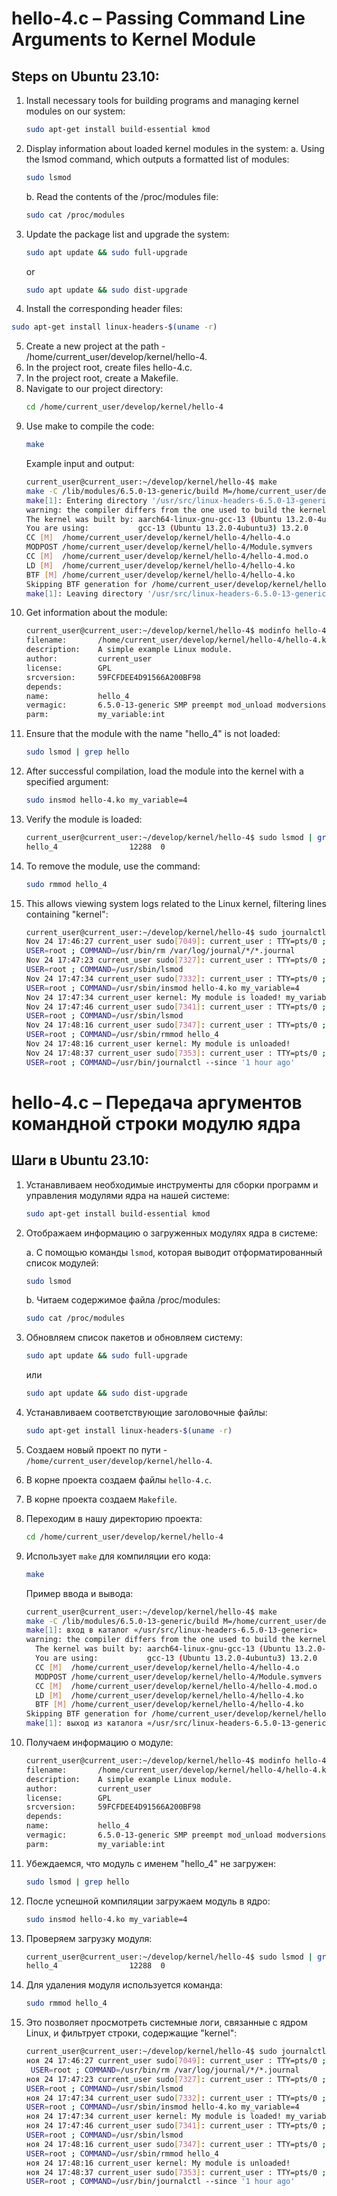# hello-4.c – Passing Command Line Arguments to Kernel Module

## Steps on Ubuntu 23.10:

1. Install necessary tools for building programs and managing kernel modules on our system:
    ```bash
    sudo apt-get install build-essential kmod
    ```
2. Display information about loaded kernel modules in the system:
    a. Using the lsmod command, which outputs a formatted list of modules:
    ```bash
    sudo lsmod
    ```
    b. Read the contents of the /proc/modules file:
    ```bash
    sudo cat /proc/modules
    ```
3. Update the package list and upgrade the system:
    ```bash
    sudo apt update && sudo full-upgrade
    ```
    or
    ```bash
    sudo apt update && sudo dist-upgrade
    ```
4. Install the corresponding header files:
```bash
sudo apt-get install linux-headers-$(uname -r)
```
5. Create a new project at the path - /home/current_user/develop/kernel/hello-4.
6. In the project root, create files hello-4.c.
7. In the project root, create a Makefile.
8. Navigate to our project directory:
    ```bash
    cd /home/current_user/develop/kernel/hello-4
    ```
9. Use make to compile the code:
    ```bash
    make
    ```
    Example input and output:
    ```bash
    current_user@current_user:~/develop/kernel/hello-4$ make
    make -C /lib/modules/6.5.0-13-generic/build M=/home/current_user/develop/kernel/hello-4 modules
    make[1]: Entering directory '/usr/src/linux-headers-6.5.0-13-generic'
    warning: the compiler differs from the one used to build the kernel
    The kernel was built by: aarch64-linux-gnu-gcc-13 (Ubuntu 13.2.0-4ubuntu3) 13.2.0
    You are using:           gcc-13 (Ubuntu 13.2.0-4ubuntu3) 13.2.0
    CC [M]  /home/current_user/develop/kernel/hello-4/hello-4.o
    MODPOST /home/current_user/develop/kernel/hello-4/Module.symvers
    CC [M]  /home/current_user/develop/kernel/hello-4/hello-4.mod.o
    LD [M]  /home/current_user/develop/kernel/hello-4/hello-4.ko
    BTF [M] /home/current_user/develop/kernel/hello-4/hello-4.ko
    Skipping BTF generation for /home/current_user/develop/kernel/hello-4/hello-4.ko due to unavailability of vmlinux
    make[1]: Leaving directory '/usr/src/linux-headers-6.5.0-13-generic'
    ```
10. Get information about the module:
    ```bash
    current_user@current_user:~/develop/kernel/hello-4$ modinfo hello-4.ko
    filename:       /home/current_user/develop/kernel/hello-4/hello-4.ko
    description:    A simple example Linux module.
    author:         current_user
    license:        GPL
    srcversion:     59FCFDEE4D91566A200BF98
    depends:        
    name:           hello_4
    vermagic:       6.5.0-13-generic SMP preempt mod_unload modversions aarch64
    parm:           my_variable:int
    ```
11. Ensure that the module with the name "hello_4" is not loaded:
    ```bash
    sudo lsmod | grep hello
    ```
12. After successful compilation, load the module into the kernel with a specified argument:
    ```bash
    sudo insmod hello-4.ko my_variable=4
    ```
13. Verify the module is loaded:
    ```bash
    current_user@current_user:~/develop/kernel/hello-4$ sudo lsmod | grep hello
    hello_4                12288  0
    ```
14. To remove the module, use the command:
    ```bash
    sudo rmmod hello_4
    ```
15. This allows viewing system logs related to the Linux kernel, filtering lines containing "kernel":
    ```bash
    current_user@current_user:~/develop/kernel/hello-4$ sudo journalctl --since "1 hour ago" | grep kernel
    Nov 24 17:46:27 current_user sudo[7049]: current_user : TTY=pts/0 ; PWD=/home/current_user/develop/kernel/hello-4 ;
    USER=root ; COMMAND=/usr/bin/rm /var/log/journal/*/*.journal
    Nov 24 17:47:23 current_user sudo[7327]: current_user : TTY=pts/0 ; PWD=/home/current_user/develop/kernel/hello-4 ;
    USER=root ; COMMAND=/usr/sbin/lsmod
    Nov 24 17:47:34 current_user sudo[7332]: current_user : TTY=pts/0 ; PWD=/home/current_user/develop/kernel/hello-4 ;
    USER=root ; COMMAND=/usr/sbin/insmod hello-4.ko my_variable=4
    Nov 24 17:47:34 current_user kernel: My module is loaded! my_variable=4
    Nov 24 17:47:46 current_user sudo[7341]: current_user : TTY=pts/0 ; PWD=/home/current_user/develop/kernel/hello-4 ;
    USER=root ; COMMAND=/usr/sbin/lsmod
    Nov 24 17:48:16 current_user sudo[7347]: current_user : TTY=pts/0 ; PWD=/home/current_user/develop/kernel/hello-4 ;
    USER=root ; COMMAND=/usr/sbin/rmmod hello_4
    Nov 24 17:48:16 current_user kernel: My module is unloaded!
    Nov 24 17:48:37 current_user sudo[7353]: current_user : TTY=pts/0 ; PWD=/home/current_user/develop/kernel/hello-4 ;
    USER=root ; COMMAND=/usr/bin/journalctl --since '1 hour ago'
    ```



# hello-4.c – Передача аргументов командной строки модулю ядра

## Шаги в Ubuntu 23.10:

1. Устанавливаем необходимые инструменты для сборки программ и управления модулями ядра на нашей системе:

    ```bash
    sudo apt-get install build-essential kmod
    ```

2. Отображаем информацию о загруженных модулях ядра в системе:

    a. С помощью команды `lsmod`, которая выводит отформатированный список модулей:

    ```bash
    sudo lsmod
    ```

    b. Читаем содержимое файла /proc/modules:

    ```bash
    sudo cat /proc/modules
    ```

3. Обновляем список пакетов и обновляем систему:

    ```bash
    sudo apt update && sudo full-upgrade
    ```

    или

    ```bash
    sudo apt update && sudo dist-upgrade
    ```

4. Устанавливаем соответствующие заголовочные файлы:

    ```bash
    sudo apt-get install linux-headers-$(uname -r)
    ```

5. Создаем новый проект по пути - `/home/current_user/develop/kernel/hello-4`.

6. В корне проекта создаем файлы `hello-4.c`.

7. В корне проекта создаем `Makefile`.

8. Переходим в нашу директорию проекта:

    ```bash
    cd /home/current_user/develop/kernel/hello-4
    ```

9. Использует `make` для компиляции его кода:

    ```bash
    make
    ```

    Пример ввода и вывода:

    ```bash
    current_user@current_user:~/develop/kernel/hello-4$ make
    make -C /lib/modules/6.5.0-13-generic/build M=/home/current_user/develop/kernel/hello-4 modules
    make[1]: вход в каталог «/usr/src/linux-headers-6.5.0-13-generic»
    warning: the compiler differs from the one used to build the kernel
      The kernel was built by: aarch64-linux-gnu-gcc-13 (Ubuntu 13.2.0-4ubuntu3) 13.2.0
      You are using:           gcc-13 (Ubuntu 13.2.0-4ubuntu3) 13.2.0
      CC [M]  /home/current_user/develop/kernel/hello-4/hello-4.o
      MODPOST /home/current_user/develop/kernel/hello-4/Module.symvers
      CC [M]  /home/current_user/develop/kernel/hello-4/hello-4.mod.o
      LD [M]  /home/current_user/develop/kernel/hello-4/hello-4.ko
      BTF [M] /home/current_user/develop/kernel/hello-4/hello-4.ko
    Skipping BTF generation for /home/current_user/develop/kernel/hello-4/hello-4.ko due to unavailability of vmlinux
    make[1]: выход из каталога «/usr/src/linux-headers-6.5.0-13-generic»
    ```

10. Получаем информацию о модуле:

    ```bash
    current_user@current_user:~/develop/kernel/hello-4$ modinfo hello-4.ko
    filename:       /home/current_user/develop/kernel/hello-4/hello-4.ko
    description:    A simple example Linux module.
    author:         current_user
    license:        GPL
    srcversion:     59FCFDEE4D91566A200BF98
    depends:        
    name:           hello_4
    vermagic:       6.5.0-13-generic SMP preempt mod_unload modversions aarch64
    parm:           my_variable:int
    ```

11. Убеждаемся, что модуль с именем "hello_4" не загружен:

    ```bash
    sudo lsmod | grep hello
    ```

12. После успешной компиляции загружаем модуль в ядро:

    ```bash
    sudo insmod hello-4.ko my_variable=4
    ```

13. Проверяем загрузку модуля:

    ```bash
    current_user@current_user:~/develop/kernel/hello-4$ sudo lsmod | grep hello
    hello_4                12288  0
    ```

14. Для удаления модуля используется команда:

    ```bash
    sudo rmmod hello_4
    ```

15. Это позволяет просмотреть системные логи, связанные с ядром Linux, и фильтрует строки, содержащие "kernel":

    ```bash
    current_user@current_user:~/develop/kernel/hello-4$ sudo journalctl --since "1 hour ago" | grep kernel
    ноя 24 17:46:27 current_user sudo[7049]: current_user : TTY=pts/0 ; PWD=/home/current_user/develop/kernel/hello-4 ;
     USER=root ; COMMAND=/usr/bin/rm /var/log/journal/*/*.journal
    ноя 24 17:47:23 current_user sudo[7327]: current_user : TTY=pts/0 ; PWD=/home/current_user/develop/kernel/hello-4 ; 
    USER=root ; COMMAND=/usr/sbin/lsmod
    ноя 24 17:47:34 current_user sudo[7332]: current_user : TTY=pts/0 ; PWD=/home/current_user/develop/kernel/hello-4 ; 
    USER=root ; COMMAND=/usr/sbin/insmod hello-4.ko my_variable=4
    ноя 24 17:47:34 current_user kernel: My module is loaded! my_variable=4
    ноя 24 17:47:46 current_user sudo[7341]: current_user : TTY=pts/0 ; PWD=/home/current_user/develop/kernel/hello-4 ; 
    USER=root ; COMMAND=/usr/sbin/lsmod
    ноя 24 17:48:16 current_user sudo[7347]: current_user : TTY=pts/0 ; PWD=/home/current_user/develop/kernel/hello-4 ; 
    USER=root ; COMMAND=/usr/sbin/rmmod hello_4
    ноя 24 17:48:16 current_user kernel: My module is unloaded!
    ноя 24 17:48:37 current_user sudo[7353]: current_user : TTY=pts/0 ; PWD=/home/current_user/develop/kernel/hello-4 ; 
    USER=root ; COMMAND=/usr/bin/journalctl --since '1 hour ago'
    ```

